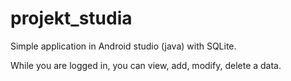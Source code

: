# projekt_studia

Simple application in Android studio (java) with SQLite.

While you are logged in, you can view, add, modify, delete a data.
